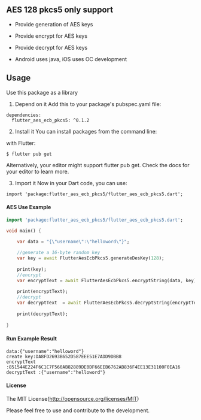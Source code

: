 ## AES 128 pkcs5 only support
* Provide generation of AES keys
* Provide encrypt for AES keys  
* Provide decrypt for AES keys  

* Android uses java, iOS uses OC development


## Usage

Use this package as a library
1. Depend on it
Add this to your package's pubspec.yaml file:

```
dependencies:
  flutter_aes_ecb_pkcs5: ^0.1.2
```

2. Install it You can install packages from the command line:

with Flutter:

```
$ flutter pub get
```

Alternatively, your editor might support flutter pub get. Check the docs for your editor to learn more.

3. Import it Now in your Dart code, you can use:

```
import 'package:flutter_aes_ecb_pkcs5/flutter_aes_ecb_pkcs5.dart';
```



#### AES Use Example



```dart
import 'package:flutter_aes_ecb_pkcs5/flutter_aes_ecb_pkcs5.dart';

void main() {

    var data = "{\"username\":\"helloword\"}";
    
    //generate a 16-byte random key
    var key = await FlutterAesEcbPkcs5.generateDesKey(128);
    
    print(key);
    //encrypt
    var encryptText = await FlutterAesEcbPkcs5.encryptString(data, key);
    
    print(encryptText);
    //decrypt
    var decryptText  = await FlutterAesEcbPkcs5.decryptString(encryptText, key);
    
    print(decryptText);
  
}
```

#### Run Example Result
```
data:{"username":"helloword"}
create key:DA8FD2693B652D587EEE51E7ADD9DBB8
encryptText :851544E224F6C1C7F560AB82889DE0DF66EEB6762AB836F4EE13E31100F0EA16
decryptText :{"username":"helloword"}
```

#### License

The MIT License(http://opensource.org/licenses/MIT)

Please feel free to use and contribute to the development.


